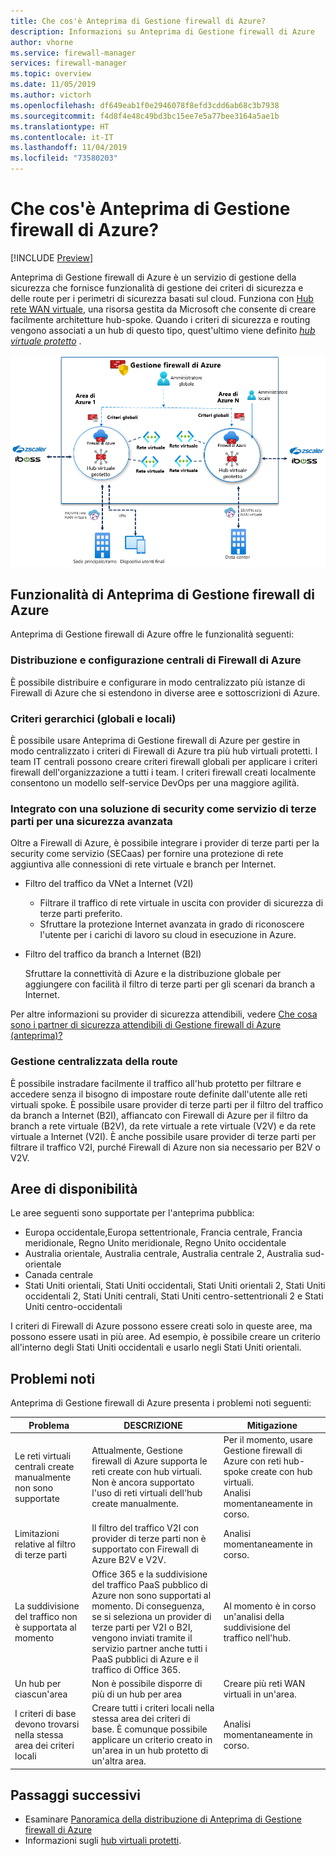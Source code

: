 ```yaml
---
title: Che cos'è Anteprima di Gestione firewall di Azure?
description: Informazioni su Anteprima di Gestione firewall di Azure
author: vhorne
ms.service: firewall-manager
services: firewall-manager
ms.topic: overview
ms.date: 11/05/2019
ms.author: victorh
ms.openlocfilehash: df649eab1f0e2946078f8efd3cdd6ab68c3b7938
ms.sourcegitcommit: f4d8f4e48c49bd3bc15ee7e5a77bee3164a5ae1b
ms.translationtype: HT
ms.contentlocale: it-IT
ms.lasthandoff: 11/04/2019
ms.locfileid: "73580203"
---
```

# <a name="what-is-azure-firewall-manager-preview"></a>Che cos'è Anteprima di Gestione firewall di Azure?

[!INCLUDE [Preview](../../includes/firewall-manager-preview-notice.md)]

Anteprima di Gestione firewall di Azure è un servizio di gestione della sicurezza che fornisce funzionalità di gestione dei criteri di sicurezza e delle route per i perimetri di sicurezza basati sul cloud. Funziona con [Hub rete WAN virtuale](../virtual-wan/virtual-wan-about.md#resources), una risorsa gestita da Microsoft che consente di creare facilmente architetture hub-spoke. Quando i criteri di sicurezza e routing vengono associati a un hub di questo tipo, quest'ultimo viene definito *[hub virtuale protetto](secured-virtual-hub.md)* . 

![firewall-manager](media/overview/firewallmanagerv3.png)

## <a name="azure-firewall-manager-preview-features"></a>Funzionalità di Anteprima di Gestione firewall di Azure

Anteprima di Gestione firewall di Azure offre le funzionalità seguenti:

### <a name="central-azure-firewall-deployment-and-configuration"></a>Distribuzione e configurazione centrali di Firewall di Azure

È possibile distribuire e configurare in modo centralizzato più istanze di Firewall di Azure che si estendono in diverse aree e sottoscrizioni di Azure. 

### <a name="hierarchical-policies-global-and-local"></a>Criteri gerarchici (globali e locali)

È possibile usare Anteprima di Gestione firewall di Azure per gestire in modo centralizzato i criteri di Firewall di Azure tra più hub virtuali protetti. I team IT centrali possono creare criteri firewall globali per applicare i criteri firewall dell'organizzazione a tutti i team. I criteri firewall creati localmente consentono un modello self-service DevOps per una maggiore agilità.

### <a name="integrated-with-third-party-security-as-a-service-for-advanced-security"></a>Integrato con una soluzione di security come servizio di terze parti per una sicurezza avanzata

Oltre a Firewall di Azure, è possibile integrare i provider di terze parti per la security come servizio (SECaas) per fornire una protezione di rete aggiuntiva alle connessioni di rete virtuale e branch per Internet.

- Filtro del traffico da VNet a Internet (V2I)

   - Filtrare il traffico di rete virtuale in uscita con provider di sicurezza di terze parti preferito.
   - Sfruttare la protezione Internet avanzata in grado di riconoscere l'utente per i carichi di lavoro su cloud in esecuzione in Azure.

- Filtro del traffico da branch a Internet (B2I)

   Sfruttare la connettività di Azure e la distribuzione globale per aggiungere con facilità il filtro di terze parti per gli scenari da branch a Internet.

Per altre informazioni su provider di sicurezza attendibili, vedere [Che cosa sono i partner di sicurezza attendibili di Gestione firewall di Azure (anteprima)?](trusted-security-partners.md)

### <a name="centralized-route-management"></a>Gestione centralizzata della route

È possibile instradare facilmente il traffico all'hub protetto per filtrare e accedere senza il bisogno di impostare route definite dall'utente alle reti virtuali spoke. È possibile usare provider di terze parti per il filtro del traffico da branch a Internet (B2I), affiancato con Firewall di Azure per il filtro da branch a rete virtuale (B2V), da rete virtuale a rete virtuale (V2V) e da rete virtuale a Internet (V2I). È anche possibile usare provider di terze parti per filtrare il traffico V2I, purché Firewall di Azure non sia necessario per B2V o V2V. 

## <a name="region-availability"></a>Aree di disponibilità

Le aree seguenti sono supportate per l'anteprima pubblica:

- Europa occidentale,Europa settentrionale, Francia centrale, Francia meridionale, Regno Unito meridionale, Regno Unito occidentale
- Australia orientale, Australia centrale, Australia centrale 2, Australia sud-orientale
- Canada centrale
- Stati Uniti orientali, Stati Uniti occidentali, Stati Uniti orientali 2, Stati Uniti occidentali 2, Stati Uniti centrali, Stati Uniti centro-settentrionali 2 e Stati Uniti centro-occidentali

I criteri di Firewall di Azure possono essere creati solo in queste aree, ma possono essere usati in più aree. Ad esempio, è possibile creare un criterio all'interno degli Stati Uniti occidentali e usarlo negli Stati Uniti orientali. 

## <a name="known-issues"></a>Problemi noti

Anteprima di Gestione firewall di Azure presenta i problemi noti seguenti:

|Problema  |DESCRIZIONE  |Mitigazione  |
|---------|---------|---------|
|Le reti virtuali centrali create manualmente non sono supportate|Attualmente, Gestione firewall di Azure supporta le reti create con hub virtuali. Non è ancora supportato l'uso di reti virtuali dell'hub create manualmente.|Per il momento, usare Gestione firewall di Azure con reti hub-spoke create con hub virtuali.<br>Analisi momentaneamente in corso.
|Limitazioni relative al filtro di terze parti|Il filtro del traffico V2I con provider di terze parti non è supportato con Firewall di Azure B2V e V2V.|Analisi momentaneamente in corso.|
|La suddivisione del traffico non è supportata al momento|Office 365 e la suddivisione del traffico PaaS pubblico di Azure non sono supportati al momento. Di conseguenza, se si seleziona un provider di terze parti per V2I o B2I, vengono inviati tramite il servizio partner anche tutti i PaaS pubblici di Azure e il traffico di Office 365.|Al momento è in corso un'analisi della suddivisione del traffico nell'hub.
|Un hub per ciascun'area|Non è possibile disporre di più di un hub per area|Creare più reti WAN virtuali in un'area.|
|I criteri di base devono trovarsi nella stessa area dei criteri locali|Creare tutti i criteri locali nella stessa area dei criteri di base. È comunque possibile applicare un criterio creato in un'area in un hub protetto di un'altra area.|Analisi momentaneamente in corso.|

## <a name="next-steps"></a>Passaggi successivi

- Esaminare [Panoramica della distribuzione di Anteprima di Gestione firewall di Azure](deployment-overview.md)
- Informazioni sugli [hub virtuali protetti](secured-virtual-hub.md).